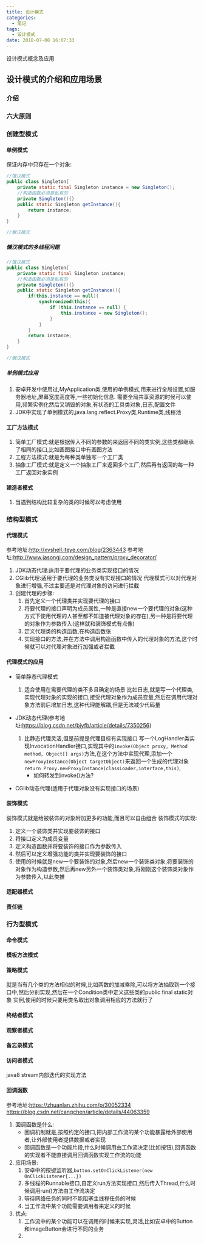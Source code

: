 ```yaml
---
title: 设计模式
categories:
  - 笔记
tags:
  - 设计模式
date: 2018-07-08 16:07:33
---
```

 设计模式概念及应用
 <!-- more -->

## 设计模式的介绍和应用场景
### 介绍

### 六大原则

### 创建型模式

#### 单例模式
保证内存中只存在一个对象:
```java 
//饿汉模式
public class Singleton{
	private static final Singleton instance = new Singleton();
	//构造函数必须是私有的
	private Singleton(){}
	public static Singleton getInstance(){
		return instance;
	}
}

//懒汉模式

```
##### 懒汉模式的多线程问题
```java 
//饿汉模式
public class Singleton{
	private static final Singleton instance;
	//构造函数必须是私有的
	private Singleton(){}
	public static Singleton getInstance(){
		if(this.instance == null){
			synchronized(this){
				if (this.instance == null) {
					this.instance = new Singleton();
				}
			}
		}
		return instance;
	}
}

//懒汉模式

```

##### 单例模式应用
1. 安卓开发中使用过,MyApplication类,使用的单例模式,用来进行全局设置,如服务器地址,屏幕宽度高度等,一些初始化信息.
需要全局共享资源的时候可以使用,频繁实例化然后又销毁的对象,有状态的工具类对象,日志,配置文件
2. JDK中实现了单例模式的,java.lang.reflect.Proxy类,Runtime类,线程池

#### 工厂方法模式
1. 简单工厂模式:就是根据传入不同的参数的来返回不同的类实例,这些类都继承了相同的接口,比如画图接口中有画图方法
2. 工程方法模式:就是为每种类单独写一个工厂类
3. 抽象工厂模式:就是定义一个抽象工厂来返回多个工厂,然后再有返回的每一种工厂返回对象实例

#### 建造者模式
1. 当遇到结构比较复杂的类的时候可以考虑使用

### 结构型模式
#### 代理模式
参考地址:http://xvshell.iteye.com/blog/2363443
参考地址:http://www.jasongj.com/design_pattern/proxy_decorator/
1. JDK动态代理:适用于要代理的业务类实现接口的情况
2. CGlib代理:适用于要代理的业务类没有实现接口的情况
代理模式可以对代理对象进行增强,不过主要还是对代理对象的访问进行拦截
3. 创建代理的步骤:
	1. 首先定义一个代理类并实现要代理的接口
	2. 将要代理的接口声明为成员属性,一种是直接new一个要代理的对象(这种方式下使用代理的人甚至都不知道被代理对象的存在),另一种是将要代理的对象作为参数传入(这样就和装饰模式有点像)
	3. 定义代理类的构造函数,在构造函数张
	4. 实现接口的方法,并在方法中调用构造函数中传入的代理对象的方法,这个时候就可以对代理对象进行加强或者拦截

#### 代理模式的应用
* 简单静态代理模式
	1. 适合使用在需要代理的类不多且确定的场景
	比如日志,就是写一个代理类,实现代理对象的实现的接口,接受代理对象作为成员变量,然后在调用代理对象方法前后增加日志,这种代理能解耦,但是无法减少代码量
* JDK动态代理(参考地址:https://blog.csdn.net/bjyfb/article/details/7350256)
	1. 比静态代理灵活,但是前提是代理目标有实现接口
	写一个LogHandler类实现InvocationHandler接口,实现其中的`invoke(Object proxy, Method method, Object[] args)`方法,在这个方法中实现代理,添加一个`newProxyInstance(Object targetObject)`来返回一个生成的代理对象`return Proxy.newProxyInstance(classLoader,interface,this)`,
		* 如何转发到invoke()方法?
		
* CGlib动态代理(适用于代理对象没有实现接口的场景)



#### 装饰模式
装饰模式就是给被装饰的对象附加更多的功能,而且可以自由组合
装饰模式的实现:
1. 定义一个装饰类并实现要装饰的接口
2. 将接口定义为成员变量
3. 定义构造函数并将要装饰的接口作为参数传入
4. 然后可以定义增强功能的类并实现要装饰的接口
5. 使用的时候就是new一个要装饰的对象,然后new一个装饰类对象,将要装饰的对象作为构造参数,然后再new另外一个装饰类对象,将刚刚这个装饰类对象作为参数传入,以此类推

#### 适配器模式

#### 责任链

### 行为型模式
#### 命令模式
#### 模板方法模式
#### 策略模式
就是当有几个类的方法相似的时候,比如两数的加减乘除,可以将方法抽取到一个接口中,然后分别实现,然后在一个Condition类中定义这些类的public final static对象 实例,使用的时候只要用类名取出对象调用相应的方法就行了
#### 终结者模式
#### 观察者模式
#### 备忘录模式
#### 访问者模式
java8 stream内部迭代的实现方法
#### 回调函数
参考地址:https://zhuanlan.zhihu.com/p/30052334
https://blog.csdn.net/cangchen/article/details/44063359
1. 回调函数是什么:
	* 回调机制就是,按照约定的接口,把内部工作流的某个功能暴露给外部使用者,让外部使用者提供数据或者实现
	* 回调函数是一个功能片段,什么时候调用由工作流决定(比如按钮),回调函数的实现者不能直接调用回调函数实现工作流的功能
2. 应用场景:
	1. 安卓中的按键监听器,`button.setOnClickListener(new OnClickListener{...})`
	2. 多线程的Runnable接口,自定义run方法实现接口,然后传入Thread,什么时候调用run()方法由工作流决定
	3. 等待网络任务的同时不能阻塞主线程任务的时候
	4. 当工作流中某个功能需要调用者来定义的时候
3. 优点:
	1. 工作流中的某个功能可以在调用的时候来实现,灵活,比如安卓中的Button和imageButton会进行不同的业务
	2. 